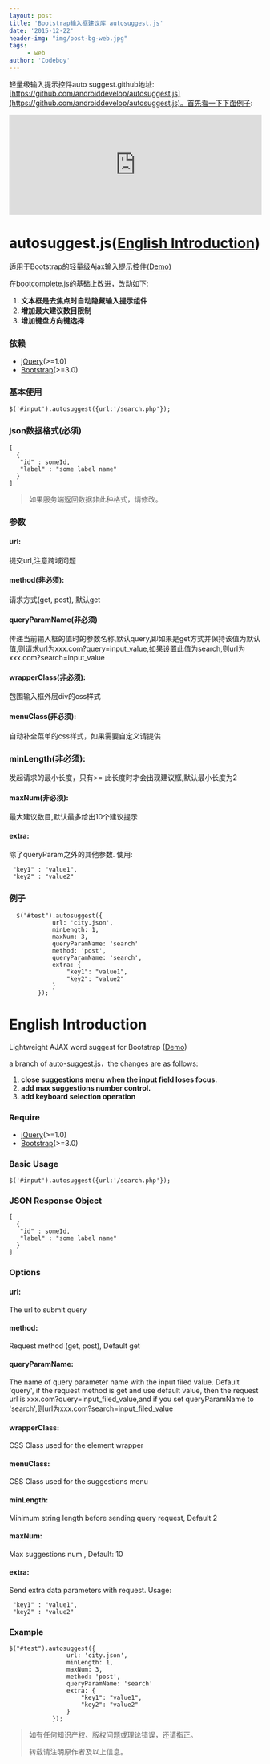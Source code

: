 ```yaml
---
layout: post
title: 'Bootstrap输入框建议库 autosuggest.js'
date: '2015-12-22'
header-img: "img/post-bg-web.jpg"
tags:
     - web
author: 'Codeboy'
---
```


轻量级输入提示控件auto suggest.github地址:[https://github.com/androiddevelop/autosuggest.js](https://github.com/androiddevelop/autosuggest.js)。首先看一下下面例子:

<iframe src="https://example.codeboy.me/autosuggest/index.html" width="100%" height="200px" frameborder="0" scrolling="no"> </iframe>

# autosuggest.js([English Introduction](#english))

适用于Bootstrap的轻量级Ajax输入提示控件([Demo](https://example.codeboy.me/autosuggest/index.html))

在[bootcomplete.js](https://github.com/getwebhelp/bootcomplete.js)的基础上改进，改动如下:

1. **文本框是去焦点时自动隐藏输入提示组件**
2. **增加最大建议数目限制**
3. **增加键盘方向键选择**

### 依赖

- [jQuery](https://jquery.com/download/)(>=1.0)
- [Bootstrap](http://getbootstrap.com/getting-started/)(>=3.0)


### 基本使用

	$('#input').autosuggest({url:'/search.php'});
	
### json数据格式(必须)

	[ 
	  {
       "id" : someId, 
       "label" : "some label name"
      }
	]

> 如果服务端返回数据非此种格式，请修改。
>

### 参数

#### url: 

提交url,注意跨域问题

#### method(非必须):

请求方式(get, post), 默认get

#### queryParamName(非必须)

传递当前输入框的值时的参数名称,默认query,即如果是get方式并保持该值为默认值,则请求url为xxx.com?query=input_value,如果设置此值为search,则url为xxx.com?search=input_value
 
#### wrapperClass(非必须):

包围输入框外层div的css样式

#### menuClass(非必须):

自动补全菜单的css样式，如果需要自定义请提供

### minLength(非必须):

发起请求的最小长度，只有>= 此长度时才会出现建议框,默认最小长度为2

#### maxNum(非必须):

最大建议数目,默认最多给出10个建议提示

#### extra: 

除了queryParam之外的其他参数. 使用: 

	 "key1" : "value1",
	 "key2" : "value2"
	   
### 例子
    
      $("#test").autosuggest({
                url: 'city.json',
                minLength: 1,
                maxNum: 3,
                queryParamName: 'search'
                method: 'post',
                queryParamName: 'search',
                extra: {
                    "key1": "value1",
                    "key2": "value2"
                }
            });


# <span id="english">English Introduction </span>

Lightweight AJAX word suggest for Bootstrap ([Demo](https://example.codeboy.me/autosuggest/index.html))

a branch of [auto-suggest.js](https://github.com/getwebhelp/auto-suggest.js)，the changes are as follows:

1. **close suggestions menu when the input field loses focus.**
2. **add max suggestions number control.**
3. **add keyboard selection operation**

### Require

- [jQuery](https://jquery.com/download/)(>=1.0)
- [Bootstrap](http://getbootstrap.com/getting-started/)(>=3.0)


### Basic Usage

	$('#input').autosuggest({url:'/search.php'});
	
### JSON Response Object

	[ 
	  {
       "id" : someId, 
       "label" : "some label name"
      }
	]


### Options

#### url: 

The url to submit query

#### method:

Request method (get, post), Default get

####  queryParamName:

The name  of query parameter name with the input filed value. Default 'query', if the request method is get and use default value, then the request url is xxx.com?query=input_filed_value,and if you set queryParamName to 'search',则url为xxx.com?search=input_filed_value
 
#### wrapperClass:

CSS Class used for the element wrapper

#### menuClass:

CSS Class used for the suggestions menu

#### minLength:

Minimum string length before sending query request, Default 2

#### maxNum:

Max suggestions num , Default: 10

#### extra:
	
Send extra data parameters with request. Usage: 
	
	 "key1" : "value1",
	 "key2" : "value2"
	 
	
### Example

    $("#test").autosuggest({
                    url: 'city.json',
                    minLength: 1,
                    maxNum: 3,
                    method: 'post',
                    queryParamName: 'search'
                    extra: {
                        "key1": "value1",
                        "key2": "value2"
                    }
                });



> 如有任何知识产权、版权问题或理论错误，还请指正。
>
> 转载请注明原作者及以上信息。
